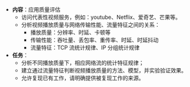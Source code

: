 - **内容**：应用质量评估
	- 访问代表性视频服务，例如：youtube、Netflix、爱奇艺、芒果等。
	- 分析视频播放质量与网络传输性能、流量特征之间的关系：
		- 播放质量：分辨率、时延、卡顿等
		- 传输性能：吞吐量、丢包率、重传率、时延、时延抖动
		- 流量特征：TCP 流统计规律、IP 分组统计规律
- **任务**：
	- 分析不同播放质量下，相应网络流的统计特征规律；
	- 建立通过流量特征判断视频播放质量的方法、模型，并实验验证效果。
	- 允许复现已有工作，请明确提供被复现工作的来源。
